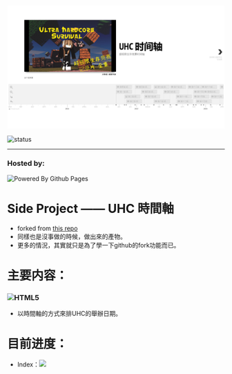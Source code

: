 
![这是图片](preview.png)

![status](https://github.com/eaglePB2/uhc_timeline/actions/workflows/static.yml/badge.svg)

<hr>

### Hosted by:
![Powered By Github Pages](https://img.shields.io/badge/github%20pages-121013?style=for-the-badge&logo=github&logoColor=white)

# Side Project —— UHC 時間軸
- forked from [this repo](https://github.com/Digital-Humanities-Toolkit/timeline-builder)
- 同樣也是沒事做的時候，做出來的產物。
- 更多的情況，其實就只是為了學一下github的fork功能而已。

# 主要内容：
### ![HTML5](https://img.shields.io/badge/html5-%23E34F26.svg?style=for-the-badge&logo=html5&logoColor=white)
- 以時間軸的方式來排UHC的舉辦日期。

# 目前进度：
- Index：![](https://geps.dev/progress/100)
